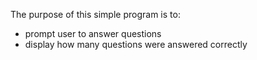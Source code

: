 The purpose of this simple program is to:
- prompt user to answer questions
- display how many questions were answered correctly
